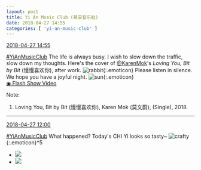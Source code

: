 ```yaml
---
layout: post
title: Yi An Music Club (易安音乐社)
date: 2018-04-27 14:55
categories: [ 'yi-an-music-club' ]
---
```


<div class="weibo-info">
  <a href="https://weibo.com/6094546964/Ge1HtuCw5">2018-04-27 14:55</a>
</div>

[#YiAnMusicClub](https://weibo.com/p/100808beae2e3e05b17b64f63ebedca39f19b2/super_index) The life is always busy. I wish to slow down the traffic, slow down my thoughts. Here's the cover of [@KarenMok](https://weibo.com/karenmok62)'s *Loving You, Bit by Bit* (慢慢喜欢你), after work. ![rabbit](https://img.t.sinajs.cn/t4/appstyle/expression/ext/normal/c6/2018new_tuzi_org.png){:.emoticon} Please listen in silence. We hope you have a joyful night. ![sun](https://img.t.sinajs.cn/t4/appstyle/expression/ext/normal/cd/2018new_taiyang_org.png){:.emoticon}  
[◉ Flash Show Video](http://www.miaopai.com/show/nuiMvuu1YXS8YabeXjz832YhfhAsdF1Rnsh7FQ__.htm)

<!-- more -->

Note:
1. Loving You, Bit by Bit (慢慢喜欢你), Karen Mok (莫文蔚), (Single), 2018.

---

<div class="weibo-info">
  <a href="https://weibo.com/6094546964/Ge0yf4abE">2018-04-27 12:00</a>
</div>

[#YiAnMusicClub](https://weibo.com/p/100808beae2e3e05b17b64f63ebedca39f19b2/super_index) What happened? Today's CHI Yi looks so tasty~ ![crafty](https://img.t.sinajs.cn/t4/appstyle/expression/ext/normal/9e/2018new_yinxian_org.png){:.emoticon}*5

<ul class="weibo-pic-list-1">
  <li class="weibo-pic">
    <a href="https://wx2.sinaimg.cn/mw690/006Es64Aly1fqr3lpb8k3j30m8ac6x6r.jpg"><img src="https://wx2.sinaimg.cn/thumb150/006Es64Aly1fqr3lpb8k3j30m8ac6x6r.jpg"/></a>
  </li>
  <li class="weibo-pic">
    <a href="https://wx1.sinaimg.cn/mw690/006Es64Aly1fqr3lkm9ldj30m8b397wk.jpg"><img src="https://wx1.sinaimg.cn/thumb150/006Es64Aly1fqr3lkm9ldj30m8b397wk.jpg"/></a>
  </li>
</ul>
